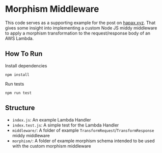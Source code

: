 # Morphism Middleware

This code serves as a supporting example for the post on [hapax.xyz](https://hapax.xyz/posts/MiddyMorphism). That gives some insight into implementing a custom Node JS middy middleware to apply a morphism transformation to the request/response body of an AWS Lambda.

## How To Run

Install dependencies
```
npm install
```

Run tests
```
npm run test
```

## Structure

- `index.js`: An example Lambda Handler
- `index.test.js`: A simple test for the Lambda Handler
- `middleware/`: A folder of example `TransformRequest`/`TransformResponse` middy middleware
- `morphism/`: A folder of example morphism schema intended to be used with the custom morphism middleware
